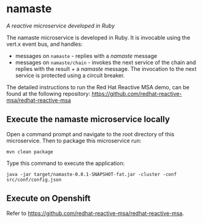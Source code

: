 # namaste
_A reactive microservice developed in Ruby_

The namaste microservice is developed in Ruby. It is invocable using the vert.x event bus, and handles:

* messages on `namaste` - replies with a _namaste_ message
* messages on `namaste/chain` - invokes the next service of the chain and replies with the result + a _namaste_ message. The invocation to the next service is protected using a circuit breaker.

The detailed instructions to run the Red Hat Reactive MSA demo, can be found at the following repository: https://github.com/redhat-reactive-msa/redhat-reactive-msa

## Execute the namaste microservice locally

Open a command prompt and navigate to the root directory of this microservice.
Then to package this microservice run:

```
mvn clean package
```

Type this command to execute the application:

```
java -jar target/namaste-0.0.1-SNAPSHOT-fat.jar -cluster -conf src/conf/config.json
```

## Execute on Openshift

Refer to https://github.com/redhat-reactive-msa/redhat-reactive-msa.

